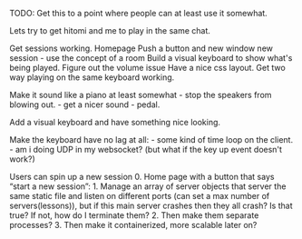 TODO: Get this to a point where people can at least use it somewhat. 

Lets try to get hitomi and me to play in the same chat. 

Get sessions working.
    Homepage 
    Push a button and new window new session 
        - use the concept of a room
Build a visual keyboard to show what's being played. 
Figure out the volume issue
Have a nice css layout.
Get two way playing on the same keyboard working.
 

Make it sound like a piano at least somewhat 
		- stop the speakers from blowing out.
		- get a nicer sound
		- pedal.

Add a visual keyboard and have something nice looking. 

Make the keyboard have no lag at all:
	- some kind of time loop on the client.
	- am i doing UDP in my websocket? (but what if the key up event doesn't work?)

Users can spin up a new session
		0. Home page with a button that says “start a new session”:
		1. Manage an array of server objects that server the same static file and listen on different ports (can set a max number of servers(lessons)),
			but if this main server crashes then they all crash? Is that true? If not, how do I terminate them?
		2. Then make them separate processes?
		3. Then make it containerized, more scalable later on?



